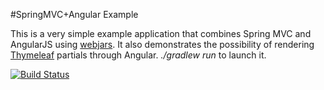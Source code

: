 #SpringMVC+Angular Example

This is a very simple example application that combines Spring MVC and AngularJS using [webjars](http://www.webjars.org/). It also demonstrates the possibility of rendering [Thymeleaf](http://www.thymeleaf.org/) partials through Angular. *./gradlew run* to launch it.

[![Build Status](https://travis-ci.org/pulsation/spring-mvc-angular.svg?branch=master)](https://travis-ci.org/pulsation/spring-mvc-angular)

